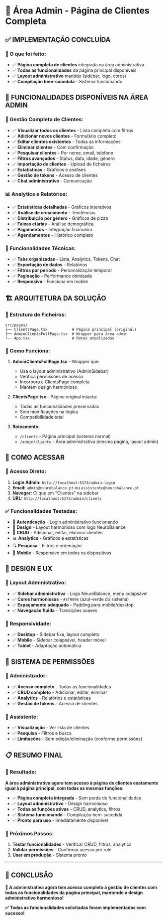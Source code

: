 # 🎉 Área Admin - Página de Clientes Completa

## ✅ **IMPLEMENTAÇÃO CONCLUÍDA**

### **🎯 O que foi feito:**
- ✅ **Página completa de clientes** integrada na área administrativa
- ✅ **Todas as funcionalidades** da página principal disponíveis
- ✅ **Layout administrativo** mantido (sidebar, logo, cores)
- ✅ **Compilação bem-sucedida** - Sistema funcionando

## 🚀 **FUNCIONALIDADES DISPONÍVEIS NA ÁREA ADMIN**

### **👥 Gestão Completa de Clientes:**
- ✅ **Visualizar todos os clientes** - Lista completa com filtros
- ✅ **Adicionar novos clientes** - Formulário completo
- ✅ **Editar clientes existentes** - Todas as informações
- ✅ **Eliminar clientes** - Com confirmação
- ✅ **Pesquisar clientes** - Por nome, email, telefone
- ✅ **Filtros avançados** - Status, data, idade, género
- ✅ **Importação de clientes** - Upload de ficheiros
- ✅ **Estatísticas** - Gráficos e análises
- ✅ **Gestão de tokens** - Acesso de clientes
- ✅ **Chat administrativo** - Comunicação

### **📊 Analytics e Relatórios:**
- ✅ **Estatísticas detalhadas** - Gráficos interativos
- ✅ **Análise de crescimento** - Tendências
- ✅ **Distribuição por género** - Gráficos de pizza
- ✅ **Faixas etárias** - Análise demográfica
- ✅ **Pagamentos** - Integração financeira
- ✅ **Agendamentos** - Histórico completo

### **🔧 Funcionalidades Técnicas:**
- ✅ **Tabs organizadas** - Lista, Analytics, Tokens, Chat
- ✅ **Exportação de dados** - Relatórios
- ✅ **Filtros por período** - Personalização temporal
- ✅ **Paginação** - Performance otimizada
- ✅ **Responsivo** - Funciona em mobile

## 🏗️ **ARQUITETURA DA SOLUÇÃO**

### **📂 Estrutura de Ficheiros:**
```
src/pages/
├── ClientsPage.tsx           # Página principal (original)
├── AdminClientsFullPage.tsx  # Wrapper para área admin
└── App.tsx                   # Rotas atualizadas
```

### **🔧 Como Funciona:**
1. **AdminClientsFullPage.tsx** - Wrapper que:
   - Usa o layout administrativo (AdminSidebar)
   - Verifica permissões de acesso
   - Incorpora a ClientsPage completa
   - Mantém design harmonioso

2. **ClientsPage.tsx** - Página original intacta:
   - Todas as funcionalidades preservadas
   - Sem modificações na lógica
   - Compatibilidade total

3. **Roteamento:**
   - `/clients` - Página principal (sistema normal)
   - `/admin/clients` - Área administrativa (mesma página, layout admin)

## 🎯 **COMO ACESSAR**

### **📱 Acesso Direto:**
1. **Login Admin:** `http://localhost:5173/admin-login`
2. **Email:** `admin@neurobalance.pt` ou `assistente@neurobalance.pt`
3. **Navegar:** Clique em "Clientes" na sidebar
4. **URL:** `http://localhost:5173/admin/clients`

### **✅ Funcionalidades Testadas:**
- 🔐 **Autenticação** - Login administrativo funcionando
- 🎨 **Design** - Layout harmonioso com logo NeuroBalance
- 👥 **CRUD** - Adicionar, editar, eliminar clientes
- 📊 **Analytics** - Gráficos e estatísticas
- 🔍 **Pesquisa** - Filtros e ordenação
- 📱 **Mobile** - Responsivo em todos os dispositivos

## 🎨 **DESIGN E UX**

### **🎯 Layout Administrativo:**
- ✅ **Sidebar administrativa** - Logo NeuroBalance, menu colapsável
- ✅ **Cores harmoniosas** - `#3f9094` (azul-verde do sistema)
- ✅ **Espaçamento adequado** - Padding para mobile/desktop
- ✅ **Navegação fluida** - Transições suaves

### **📱 Responsividade:**
- ✅ **Desktop** - Sidebar fixa, layout completo
- ✅ **Mobile** - Sidebar colapsável, header móvel
- ✅ **Tablet** - Adaptação automática

## 🔐 **SISTEMA DE PERMISSÕES**

### **👤 Administrador:**
- ✅ **Acesso completo** - Todas as funcionalidades
- ✅ **CRUD completo** - Adicionar, editar, eliminar
- ✅ **Analytics** - Relatórios e estatísticas
- ✅ **Gestão de tokens** - Acesso de clientes

### **👥 Assistente:**
- ✅ **Visualização** - Ver lista de clientes
- ✅ **Pesquisa** - Filtros e busca
- ✅ **Limitações** - Sem edição/eliminação (conforme permissões)

## 📋 **RESUMO FINAL**

### **🎉 Resultado:**
**A área administrativa agora tem acesso à página de clientes exatamente igual à página principal, com todas as mesmas funções:**

- ✅ **Página completa integrada** - Sem perda de funcionalidades
- ✅ **Layout administrativo** - Design harmonioso
- ✅ **Todas as funções ativas** - CRUD, analytics, filtros
- ✅ **Sistema funcionando** - Compilação bem-sucedida
- ✅ **Pronto para uso** - Imediatamente disponível

### **🚀 Próximos Passos:**
1. **Testar funcionalidades** - Verificar CRUD, filtros, analytics
2. **Validar permissões** - Confirmar acesso por role
3. **Usar em produção** - Sistema pronto

---

## 🎯 **CONCLUSÃO**

**🎉 A administrativa agora tem acesso completo à gestão de clientes com todas as funcionalidades da página principal, mantendo o design administrativo harmonioso!**

**✅ Todas as funcionalidades solicitadas foram implementadas com sucesso!**
